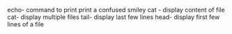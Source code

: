 echo- command to print
print a confused smiley
cat - display content of file
cat- display multiple files
tail- display last few lines
head- display first few lines of a file
